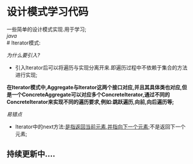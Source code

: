 # 设计模式学习代码
一些简单的设计模式实现.用于学习;  
                  _java_  
    # Iterator模式:

_为什么要引入?_

- ​		引入Iterator后可以将遍历与实现分离开来.即遍历过程中不依赖于集合的方法进行实现;

**在Iterator模式中,Aggregate与Iterator这两个接口对应,并且其具体类也对应,但是一个ConcreteAggregate可以对应多个ConcreteIterator,通过不同的ConcreteIterator来实现不同的遍历要求,例如:跳跃遍历,向前,向后遍历等;**

_易错点_

- ​		Iterator中的next方法:<u>是指返回当前元素,并指向下一个元素;</u>不是返回下一个元素;  

## 持续更新中....
